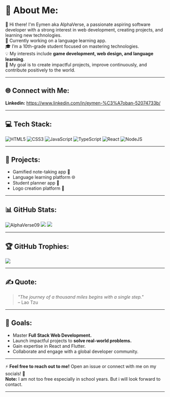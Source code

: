 # 💫 About Me:
👋 Hi there! I'm Eymen aka AlphaVerse, a passionate aspiring software developer with a strong interest in web development, creating projects, and learning new technologies.<br>
🚀 Currently working on a language learning app.<br>
🎓 I’m a 10th-grade student focused on mastering technologies.<br>
💡 My interests include **game development, web design, and language learning**.<br>
🌟 My goal is to create impactful projects, improve continuously, and contribute positively to the world.<br>

---

## 🌐 Connect with Me:
**Linkedin:** https://www.linkedin.com/in/eymen-%C3%A7oban-52074733b/ <br>

---

## 💻 Tech Stack:
![HTML5](https://img.shields.io/badge/html5-%23E34F26.svg?style=flat&logo=html5&logoColor=white)
![CSS3](https://img.shields.io/badge/css3-%231572B6.svg?style=flat&logo=css3&logoColor=white)
![JavaScript](https://img.shields.io/badge/javascript-%23323330.svg?style=flat&logo=javascript&logoColor=%23F7DF1E)
![TypeScript](https://img.shields.io/badge/typescript-%23007ACC.svg?style=flat&logo=typescript&logoColor=white)
![React](https://img.shields.io/badge/react-%2320232a.svg?style=flat&logo=react&logoColor=%2361DAFB)
![NodeJS](https://img.shields.io/badge/node.js-%2343853D.svg?style=flat&logo=node.js&logoColor=white)

---

## 🚀 Projects:
- Gamified note-taking app 🚀  
- Language learning platform 🌐  
- Student planner app 🎒  
- Logo creation platform 🎨  

---

## 📊 GitHub Stats:
![AlphaVerse09](https://github-readme-stats.vercel.app/api?username=AlphaVerse09&show_icons=true&count_private=true&hide=prs&theme=radical)
![](https://github-readme-streak-stats.herokuapp.com/?user=AlphaVerse09&theme=react&hide_border=false)
![](https://github-readme-stats.vercel.app/api/top-langs/?username=AlphaVerse09&theme=react&hide_border=false&include_all_commits=true&count_private=true&layout=compact)


---

## 🏆 GitHub Trophies:
![](https://github-profile-trophy.vercel.app/?username=AlphaVerse09&theme=darkhub)

---

## ✍️ Quote:
> *"The journey of a thousand miles begins with a single step."*  
> – Lao Tzu  

---

## 🎯 Goals:
- Master **Full Stack Web Development.**  
- Launch impactful projects to **solve real-world problems.**  
- Gain expertise in React and Flutter.  
- Collaborate and engage with a global developer community.  

---

⚡ **Feel free to reach out to me!** Open an issue or connect with me on my socials! 🚀 <br>
**Note:** I am not too free especially in school years. But i will look forward to contact.

---

